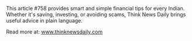 This article #758 provides smart and simple financial tips for every Indian. Whether it's saving, investing, or avoiding scams, Think News Daily brings useful advice in plain language.

Read more at: www.thinknewsdaily.com